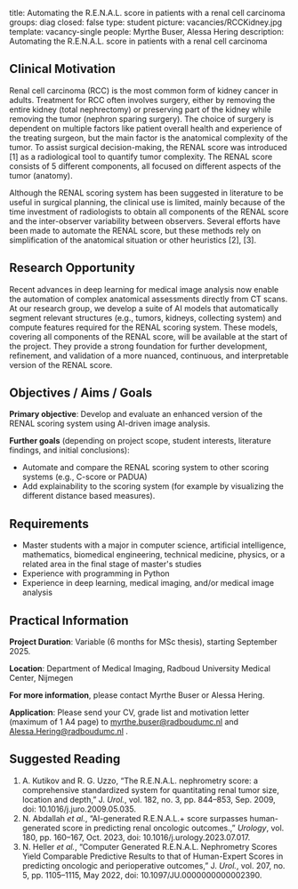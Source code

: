 title: Automating the R.E.N.A.L. score in patients with a renal cell carcinoma
groups: diag
closed: false
type: student
picture: vacancies/RCCKidney.jpg
template: vacancy-single
people: Myrthe Buser, Alessa Hering
description: Automating the R.E.N.A.L. score in patients with a renal cell carcinoma

## Clinical Motivation
Renal cell carcinoma (RCC) is the most common form of kidney cancer in adults. Treatment for RCC often involves surgery, either by removing the entire kidney (total nephrectomy) or preserving part of the kidney while removing the tumor (nephron sparing surgery). The choice of surgery is dependent on multiple factors like patient overall health and experience of the treating surgeon, but the main factor is the anatomical complexity of the tumor. 
To assist surgical decision-making, the RENAL score was introduced [1] as a radiological tool to quantify tumor complexity. The RENAL score consists of 5 different components, all focused on different aspects of the tumor (anatomy).
 
Although the RENAL scoring system has been suggested in literature to be useful in surgical planning, the clinical use is limited, mainly because of the time investment of radiologists to obtain all components of the RENAL score and the inter-observer variability between observers. Several efforts have been made to automate the RENAL score, but these methods rely on simplification of the anatomical situation or other heuristics [2], [3]. 

## Research Opportunity
Recent advances in deep learning for medical image analysis now enable the automation of complex anatomical assessments directly from CT scans. At our research group, we develop a suite of AI models that automatically segment relevant structures (e.g., tumors, kidneys, collecting system) and compute features required for the RENAL scoring system. These models, covering all components of the RENAL score, will be available at the start of the project. They provide a strong foundation for further development, refinement, and validation of a more nuanced, continuous, and interpretable version of the RENAL score.

## Objectives / Aims / Goals
**Primary objective**:
Develop and evaluate an enhanced version of the RENAL scoring system using AI-driven image analysis.

**Further goals** (depending on project scope, student interests, literature findings, and initial conclusions):

- Automate and compare the RENAL scoring system to other scoring systems (e.g., C-score or PADUA)
- Add explainability to the scoring system (for example by visualizing the different distance based measures).

## Requirements
- Master students with a major in computer science, artificial intelligence, mathematics, biomedical engineering, technical medicine, physics, or a related area in the final stage of master's studies
- Experience with programming in Python
- Experience in deep learning, medical imaging, and/or medical image analysis

## Practical Information
**Project Duration**: Variable (6 months for MSc thesis), starting September 2025. 

**Location**: Department of Medical Imaging, Radboud University Medical Center, Nijmegen

**For more information**, please contact Myrthe Buser or Alessa Hering. 

**Application**: Please send your CV, grade list and motivation letter (maximum of 1 A4 page) to myrthe.buser@radboudumc.nl and Alessa.Hering@radboudumc.nl .

## Suggested Reading

1.	A. Kutikov and R. G. Uzzo, “The R.E.N.A.L. nephrometry score: a comprehensive standardized system for quantitating renal tumor size, location and depth,” J. _Urol._, vol. 182, no. 3, pp. 844–853, Sep. 2009, doi: 10.1016/j.juro.2009.05.035.
2.	N. Abdallah _et al._, “AI-generated R.E.N.A.L.+ score surpasses human-generated score in predicting renal oncologic outcomes.,” _Urology_, vol. 180, pp. 160–167, Oct. 2023, doi: 10.1016/j.urology.2023.07.017.
3.	N. Heller _et al._, “Computer Generated R.E.N.A.L. Nephrometry Scores Yield Comparable Predictive Results to that of Human-Expert Scores in predicting oncologic and perioperative outcomes,” J. _Urol._, vol. 207, no. 5, pp. 1105–1115, May 2022, doi: 10.1097/JU.0000000000002390.


